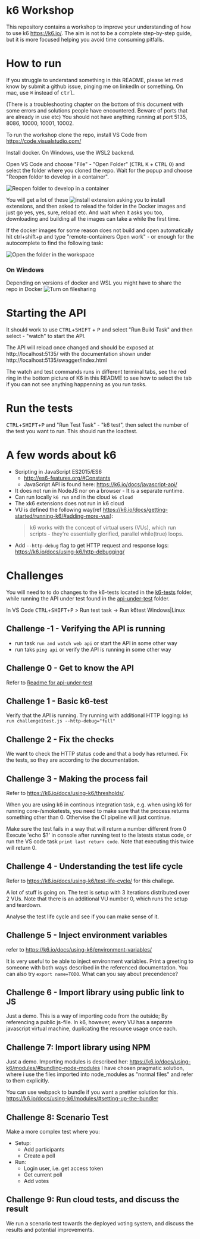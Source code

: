 # k6 Workshop
This repository contains a workshop to improve your understanding of how to use k6 https://k6.io/. The aim is not to be a complete step-by-step guide, but it is more focused helping you avoid time consuming pitfalls.

# How to run
If you struggle to understand something in this README, please let med know by submit a github issue, pinging me on linkedIn or something. 
On mac, use <kbd>⌘</kbd> instead of <kbd>ctrl</kbd>.

(There is a troubleshooting chapter on the bottom of this document with some errors and solutions people have encountered. Beware of ports that are already in use etc)
You should not have anything running at port 5135, 8086, 10000, 10001, 10002.

To run the workshop clone the repo, install VS Code from https://code.visualstudio.com/

Install docker. On Windows, use the WSL2 backend.

Open VS Code and choose "File" - "Open Folder" (<kbd>CTRL</kbd> <kbd>K</kbd> + <kbd>CTRL</kbd> <kbd>O</kbd>) and select the folder where you cloned the repo. Wait for the popup and choose "Reopen folder to develop in a container".

![Reopen folder to develop in a container](https://user-images.githubusercontent.com/1174441/92221305-9082f880-ee9d-11ea-8e31-28dd9729b110.png)

You will get a lot of these ![install  extension](https://user-images.githubusercontent.com/1174441/82751431-85590080-9db7-11ea-8a6a-7728a0a1c877.png) 
asking you to install extensions, and then asked to relead the folder in the Docker images and just go yes, yes, sure, reload etc. And wait when it asks you too, downloading and building all the images can take a while the first time.

If the docker images for some reason does not build and open automatically hit ctrl+shift+p and type "remote-containers Open work" - or enough for the autocomplete to find the following task: 

![Open the folder in the workspace](https://user-images.githubusercontent.com/1174441/82751510-04e6cf80-9db8-11ea-9040-47e122c98e11.png)

### On Windows
Depending on versions of docker and WSL you might have to share the repo in Docker
![Turn on filesharing](https://user-images.githubusercontent.com/1174441/82738627-4c7a4680-9d39-11ea-9b6a-ab42b9accec3.png)

# Starting the API
It should work to use <kbd>CTRL</kbd>+<kbd>SHIFT</kbd> + <kbd>P</kbd> and select "Run Build Task" and then select - "watch" to start the API.
 
The API will reload once changed and should be exposed at http://localhost:5135/ with the documentation shown under http://localhost:5135/swagger/index.html

The watch and test commands runs in different terminal tabs, see the red ring in the bottom picture of K6 in this README to see how to select the tab if you can not see anything happenning as you run tasks.

# Run the tests
<kbd>CTRL</kbd>+<kbd>SHIFT</kbd>+<kbd>P</kbd> and "Run Test Task" - "k6 test", then select the number of the test you want to run. This should run the loadtest.

# A few words about k6
* Scripting in JavaScript ES2015/ES6 
    * http://es6-features.org/#Constants
    * JavaScript API is found here: https://k6.io/docs/javascript-api/
* It does not run in NodeJS nor on a browser - It is a separate runtime.
* Can run locally `k6 run` and in the cloud `k6 cloud`
* The xk6 extensions does not run in k6 cloud
* VU is defined the following way(ref https://k6.io/docs/getting-started/running-k6/#adding-more-vus):
    >k6 works with the concept of virtual users (VUs), which run scripts - they're essentially glorified, parallel while(true) loops.
* Add `--http-debug` flag to get HTTP request and response logs: https://k6.io/docs/using-k6/http-debugging/

# Challenges 
You will need to to do changes to the k6-tests located in the [k6-tests](k6-tests) folder, while running the API under test found in the [api-under-test](api-under-test) folder.

In VS Code
<kbd>CTRL</kbd>+<kbd>SHIFT</kbd>+<kbd>P</kbd> > Run test task -> Run k6test Windows|Linux

## Challenge -1 - Verifying the API is running
* run task `run and watch web api` or start the API in some other way
* run taks `ping api` or verify the API is running in some other way

## Challenge 0 - Get to know the API
Refer to [Readme for api-under-test](api-under-test/README.md)

## Challenge 1 - Basic k6-test
Verify that the API is running. Try running with additional HTTP logging:
`k6 run challenge1test.js --http-debug="full"`

## Challenge 2 - Fix the checks
We want to check the HTTP status code and that a body has returned. Fix the tests, so they are according to the documentation.  

## Challenge 3 - Making the process fail
Refer to https://k6.io/docs/using-k6/thresholds/.

When you are using k6 in continous integration task, e.g. when using k6 for running core-/smoketests, you need to make sure that the process returns something other than 0. Othervise the CI pipeline will just continue. 

Make sure the test fails in a way that will return a number different from 0
Execute 'echo $?' in console after running test to the latests status code, or run the VS code task `print last return code`. Note that executing this twice will return 0.

## Challenge 4 - Understanding the test life cycle
Refer to https://k6.io/docs/using-k6/test-life-cycle/ for this challege.

A lot of stuff is going on. The test is setup with 3 iterations distributed over 2 VUs. Note that there is an additional VU number 0, which runs the setup and teardown.

Analyse the test life cycle and see if you can make sense of it.

## Challenge 5 - Inject environment variables
refer to https://k6.io/docs/using-k6/environment-variables/

It is very useful to be able to inject environment variables. Print a greeting to someone with both ways described in the referenced documentation. You can also try `export name=TODO`. What can you say about precendence?

## Challenge 6 - Import library using public link to JS
Just a demo. This is a way of importing code from the outside; By referencing a public js-file. In k6, however, every VU has a separate javascript virtual machine, duplicating the resource usage once each.

## Challenge 7: Import library using NPM
Just a demo. Importing modules is described her: https://k6.io/docs/using-k6/modules/#bundling-node-modules
I have chosen pragmatic solution, where i use the files imported into node_modules as "normal files" and refer to them explicitly. 

You can use webpack to bundle if you want a prettier solution for this. https://k6.io/docs/using-k6/modules/#setting-up-the-bundler

## Challenge 8: Scenario Test
Make a more complex test where you:
* Setup:
    * Add participants
    * Create a poll
* Run:
    * Login user, i.e. get access token
    * Get current poll
    * Add votes

## Challenge 9: Run cloud tests, and discuss the result
We run a scenario test towards the deployed voting system, and discuss the results and potential improvements.

